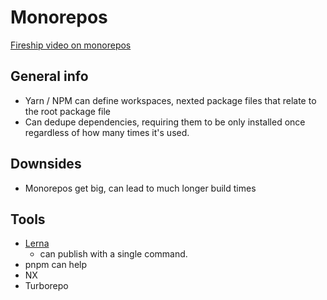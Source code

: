# Monorepos

[Fireship video on monorepos](https://www.youtube.com/watch?v=9iU_IE6vnJ8)

## General info

- Yarn / NPM can define workspaces, nexted package files that relate to the root package file
- Can dedupe dependencies, requiring them to be only installed once regardless of how many times it's used.

## Downsides

- Monorepos get big, can lead to much longer build times

## Tools

- [Lerna](https://lerna.js.org/)
  - can publish with a single command.
- pnpm can help
- NX
- Turborepo
